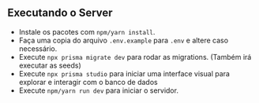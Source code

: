 ## Executando o Server

- Instale os pacotes com `npm/yarn install`.
- Faça uma copia do arquivo `.env.example` para `.env` e altere caso necessário.
- Execute `npx prisma migrate dev` para rodar as migrations. (Também irá executar as seeds)
- Execute `npx prisma studio` para iniciar uma interface visual para explorar e interagir com o banco de dados
- Execute `npm/yarn run dev` para iniciar o servidor.